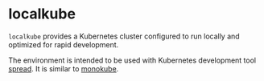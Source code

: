 # localkube

`localkube` provides a Kubernetes cluster configured to run locally and optimized for rapid development. 

The environment is intended to be used with Kubernetes development tool [spread](https://github.com/redspread/spread). It is similar to [monokube](https://github.com/polvi/monokube).